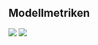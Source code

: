 ## Modellmetriken
![](https://asset.cml.dev/697fe7efc2f7314567f18dd673c66fe6d0e88bf4?cml=png)
![](https://asset.cml.dev/0ed6c219fc1547b7f4f993fd6123465e357f216e?cml=png)
